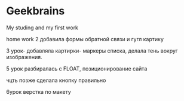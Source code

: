 # Geekbrains
My studing and my first work

home work 2  добавила формы обратной связи и гугл картику

3 урок- добавляла картирки- маркеры списка, делала тень вокруг изображения.

5 урок разбиралась с FLOAT, позиционирование сайта

чцть позже сделала кнопку правильно

6урок верстка по макету
